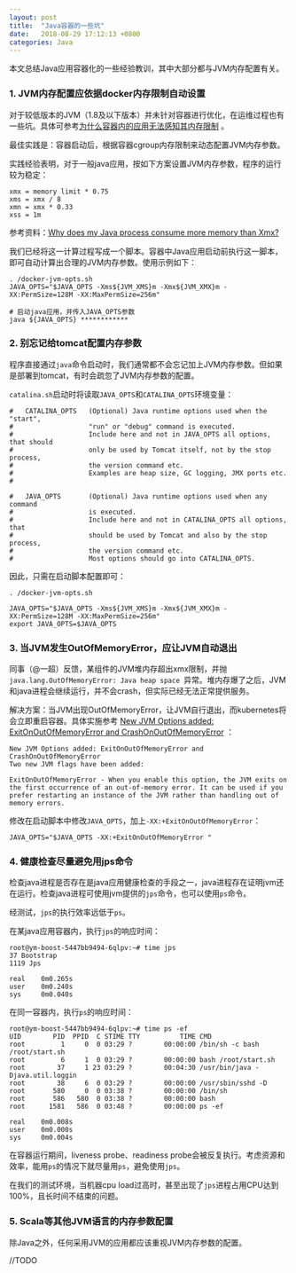 ```yaml
---
layout: post
title:  "Java容器的一些坑"
date:   2018-08-29 17:12:13 +0800
categories: Java
---
```


本文总结Java应用容器化的一些经验教训，其中大部分都与JVM内存配置有关。



### 1. JVM内存配置应依据docker内存限制自动设置

对于较低版本的JVM（1.8及以下版本）并未针对容器进行优化，在运维过程也有一些坑。具体可参考[为什么容器内的应用无法感知其内存限制](http://blog.allen-mo.com/2018/04/13/container_memory_limit/) 。 

最佳实践是：容器启动后，根据容器cgroup内存限制来动态配置JVM内存参数。

实践经验表明，对于一般java应用，按如下方案设置JVM内存参数，程序的运行较为稳定：

```
xmx = memory limit * 0.75
xms = xmx / 8 
xmn = xmx * 0.33 
xss = 1m 
```

参考资料：[Why does my Java process consume more memory than Xmx?](https://plumbr.io/blog/memory-leaks/why-does-my-java-process-consume-more-memory-than-xmx)



我们已经将这一计算过程写成一个脚本。容器中Java应用启动前执行这一脚本，即可自动计算出合理的JVM内存参数。使用示例如下：

```
. /docker-jvm-opts.sh
JAVA_OPTS="$JAVA_OPTS -Xms${JVM_XMS}m -Xmx${JVM_XMX}m -XX:PermSize=128M -XX:MaxPermSize=256m"

# 启动java应用，并传入JAVA_OPTS参数
java ${JAVA_OPTS} ************
```



### 2. 别忘记给tomcat配置内存参数

程序直接通过``java``命令启动时，我们通常都不会忘记加上JVM内存参数。但如果是部署到tomcat，有时会疏忽了JVM内存参数的配置。

``catalina.sh``启动时将读取``JAVA_OPTS``和``CATALINA_OPTS``环境变量：

```
#   CATALINA_OPTS   (Optional) Java runtime options used when the "start",
#                   "run" or "debug" command is executed.
#                   Include here and not in JAVA_OPTS all options, that should
#                   only be used by Tomcat itself, not by the stop process,
#                   the version command etc.
#                   Examples are heap size, GC logging, JMX ports etc.
#

#   JAVA_OPTS       (Optional) Java runtime options used when any command
#                   is executed.
#                   Include here and not in CATALINA_OPTS all options, that
#                   should be used by Tomcat and also by the stop process,
#                   the version command etc.
#                   Most options should go into CATALINA_OPTS.
```



因此，只需在启动脚本配置即可：

```
. /docker-jvm-opts.sh

JAVA_OPTS="$JAVA_OPTS -Xms${JVM_XMS}m -Xmx${JVM_XMX}m -XX:PermSize=128M -XX:MaxPermSize=256m"
export JAVA_OPTS=$JAVA_OPTS
```



### 3. 当JVM发生OutOfMemoryError，应让JVM自动退出

同事（@一超）反馈，某组件的JVM堆内存超出xmx限制，并抛``java.lang.OutOfMemoryError: Java heap space ``异常。堆内存爆了之后，JVM和java进程会继续运行，并不会crash，但实际已经无法正常提供服务。



解决方案：当JVM出现OutOfMemoryError，让JVM自行退出，而kubernetes将会立即重启容器。具体实施参考 [New JVM Options added: ExitOnOutOfMemoryError and CrashOnOutOfMemoryError](https://www.oracle.com/technetwork/java/javase/8u92-relnotes-2949471.html) ：

```
New JVM Options added: ExitOnOutOfMemoryError and CrashOnOutOfMemoryError
Two new JVM flags have been added:

ExitOnOutOfMemoryError - When you enable this option, the JVM exits on the first occurrence of an out-of-memory error. It can be used if you prefer restarting an instance of the JVM rather than handling out of memory errors.
```

修改在启动脚本中修改``JAVA_OPTS``，加上``-XX:+ExitOnOutOfMemoryError``：

```
JAVA_OPTS="$JAVA_OPTS -XX:+ExitOnOutOfMemoryError "
```



### 4. 健康检查尽量避免用jps命令

检查java进程是否存在是java应用健康检查的手段之一，java进程存在证明jvm还在运行。检查java进程可使用jvm提供的``jps``命令，也可以使用``ps``命令。

经测试，``jps``的执行效率远低于``ps``。



在某java应用容器内，执行``jps``的响应时间：

```
root@ym-boost-5447bb9494-6qlpv:~# time jps
37 Bootstrap
1119 Jps

real    0m0.265s
user    0m0.240s
sys     0m0.040s
```



在同一容器内，执行``ps``的响应时间：

```
root@ym-boost-5447bb9494-6qlpv:~# time ps -ef          
UID        PID  PPID  C STIME TTY          TIME CMD
root         1     0  0 03:29 ?        00:00:00 /bin/sh -c bash /root/start.sh
root         6     1  0 03:29 ?        00:00:00 bash /root/start.sh
root        37     1 23 03:29 ?        00:04:30 /usr/bin/java -Djava.util.loggin
root        38     6  0 03:29 ?        00:00:00 /usr/sbin/sshd -D
root       580     0  0 03:38 ?        00:00:00 /bin/sh
root       586   580  0 03:38 ?        00:00:00 bash
root      1581   586  0 03:48 ?        00:00:00 ps -ef

real    0m0.008s
user    0m0.000s
sys     0m0.004s
```



在容器运行期间，liveness probe、readiness probe会被反复执行。考虑资源和效率，能用``ps``的情况下就尽量用``ps``，避免使用``jps``。

在我们的测试环境，当机器cpu load过高时，甚至出现了``jps``进程占用CPU达到100%，且长时间不结束的问题。



### 5. Scala等其他JVM语言的内存参数配置

除Java之外，任何采用JVM的应用都应该重视JVM内存参数的配置。

//TODO


